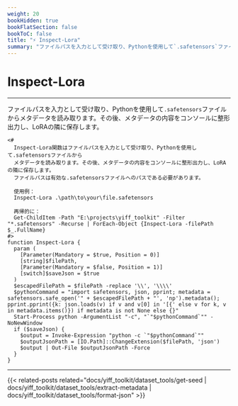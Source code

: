 ```yaml
---
weight: 20
bookHidden: true
bookFlatSection: false
bookToC: false
title: "⚡ Inspect-Lora"
summary: "ファイルパスを入力として受け取り、Pythonを使用して`.safetensors`ファイルからメタデータを読み取ります。その後、メタデータの内容をコンソールに整形出力し、LoRAの隣に保存します。"
---
```


<!--markdownlint-disable MD025 -->

# Inspect-Lora

---

ファイルパスを入力として受け取り、Pythonを使用して`.safetensors`ファイルからメタデータを読み取ります。その後、メタデータの内容をコンソールに整形出力し、LoRAの隣に保存します。

```pwsh
<#
  Inspect-Lora関数はファイルパスを入力として受け取り、Pythonを使用して.safetensorsファイルから
  メタデータを読み取ります。その後、メタデータの内容をコンソールに整形出力し、LoRAの隣に保存します。
  ファイルパスは有効な.safetensorsファイルへのパスである必要があります。

  使用例：
  Inspect-Lora .\path\to\your\file.safetensors

  再帰的に：
  Get-ChildItem -Path "E:\projects\yiff_toolkit" -Filter "*.safetensors" -Recurse | ForEach-Object {Inspect-Lora -filePath $_.FullName}
#>
function Inspect-Lora {
  param (
    [Parameter(Mandatory = $true, Position = 0)]
    [string]$filePath,
    [Parameter(Mandatory = $false, Position = 1)]
    [switch]$saveJson = $true
  )
  $escapedFilePath = $filePath -replace '\\', '\\\\'
  $pythonCommand = "import safetensors, json, pprint; metadata = safetensors.safe_open('" + $escapedFilePath + "', 'np').metadata(); pprint.pprint({k: json.loads(v) if v and v[0] in '[{' else v for k, v in metadata.items()}) if metadata is not None else {}"
  Start-Process python -ArgumentList "-c", "`"$pythonCommand`"" -NoNewWindow
  if ($saveJson) {
    $output = Invoke-Expression "python -c `"$pythonCommand`""
    $outputJsonPath = [IO.Path]::ChangeExtension($filePath, 'json')
    $output | Out-File $outputJsonPath -Force
  }
}
```

---

<!--
HUGO_SEARCH_EXCLUDE_START
-->
{{< related-posts related="docs/yiff_toolkit/dataset_tools/get-seed | docs/yiff_toolkit/dataset_tools/extract-metadata | docs/yiff_toolkit/dataset_tools/format-json" >}}
<!--
HUGO_SEARCH_EXCLUDE_END
-->
